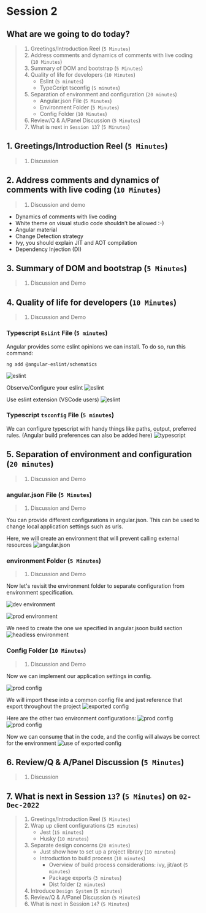 # Session 2

## What are we going to do today?

> 1. Greetings/Introduction Reel (`5 Minutes`)
> 1. Address comments and dynamics of comments with live coding (`10 Minutes`)
> 1. Summary of DOM and bootstrap (`5 Minutes`)
> 1. Quality of life for developers (`10 Minutes`)
>    - Eslint (`5 minutes`)
>    - TypeCcript tsconfig (`5 minutes`)
> 1. Separation of environment and configuration (`20 minutes`)
>    - Angular.json File (`5 Minutes`)
>    - Environment Folder (`5 Minutes`)
>    - Config Folder (`10 Minutes`)
> 1. Review/Q & A/Panel Discussion (`5 Minutes`)
> 1. What is next in `Session 13`? (`5 Minutes`)

## 1. Greetings/Introduction Reel (`5 Minutes`)

> 1. Discussion

## 2. Address comments and dynamics of comments with live coding (`10 Minutes`)

> 1. Discussion and demo
>
- Dynamics of comments with live coding
- White theme on visual studio code shouldn’t be allowed :-)
- Angular material
- Change Detection strategy
- Ivy, you should explain JIT and AOT compilation
- Dependency Injection (DI)

## 3. Summary of DOM and bootstrap (`5 Minutes`)

> 1. Discussion and Demo

## 4. Quality of life for developers (`10 Minutes`)

> 1. Discussion and Demo

### Typescript `EsLint` File (`5 minutes`)

Angular provides some eslint opinions we can install. To do so, run this command:

```AngularCLI
ng add @angular-eslint/schematics
```

![eslint](../Images/session%2012/eslint.png)

Observe/Configure your eslint
![eslint](../Images/session%2012/eslintrc.png)

Use eslint extension (VSCode users)
![eslint](../Images/session%2012/eslint%20extension.png)

### Typescript `tsconfig` File (`5 minutes`)

We can configure typescript with handy things like paths, output, preferred rules. (Angular build preferences can also be added here)
![typescript](../Images/session%2012/tsconfig.png)

## 5. Separation of environment and configuration (`20 minutes`)

> 1. Discussion and Demo

### angular.json File (`5 Minutes`)

> 1. Discussion and Demo

You can provide different configurations in angular.json. This can be used to change local application settings such as urls.

Here, we will create an environment that will prevent calling external resources
![angular.json](../Images/session%2012/angular.json.png)

### environment Folder (`5 Minutes`)

> 1. Discussion and Demo

Now let's revisit the environment folder to separate configuration from environment specification.

![dev environment](../Images/session%2012/dev%20environment.png)

![prod environment](../Images/session%2012/prod%20environment.png)

We need to create the one we specified in angular.jsoon build section
![headless environment](../Images/session%2012/local%20development%20environment.png)

### Config Folder (`10 Minutes`)

> 1. Discussion and Demo

Now we can implement our application settings in config.

![prod config](../Images/session%2012/prod%20config.png)

We will import these into a common config file and just reference that export throughout the project
![exported config](../Images/session%2012/exported%20config.png)

Here are the other two environment configurations:
![prod config](../Images/session%2012/dev%20config.png)
![prod config](../Images/session%2012/local%20development%20config.png)

Now we can consume that in the code, and the config will always be correct for the environment
![use of exported config](../Images/session%2012/use%20of%20exported%20config.png)

## 6. Review/Q & A/Panel Discussion (`5 Minutes`)

> 1. Discussion

## 7. What is next in Session `13`? (`5 Minutes`) on `02-Dec-2022`

> 1. Greetings/Introduction Reel (`5 Minutes`)
> 1. Wrap up client configurations (`25 minutes`)
>    - Jest (`15 minutes`)
>    - Husky (`10 minutes`)
> 1. Separate design concerns (`20 minutes`)
>    - Just show how to set up a project library (`10 minutes`)
>    - Introduction to build process (`10 minutes`)
>       - Overview of build process considerations: ivy, jit/aot (`5 minutes`)
>       - Package exports (`3 minutes`)
>       - Dist folder (`2 minutes`)
> 1. Introduce `Design System` (`5 minutes`)
> 1. Review/Q & A/Panel Discussion (`5 Minutes`)
> 1. What is next in Session `14`? (`5 Minutes`)
